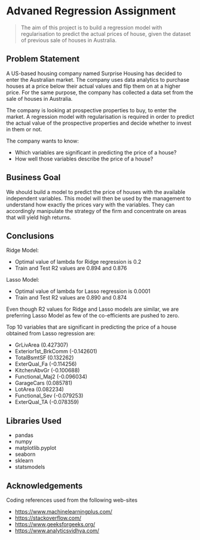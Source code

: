 # Advaned Regression Assignment
> The aim of this project is to build a regression model with regularisation to predict the actual prices of house, given the dataset of previous sale of houses in Australia.

## Problem Statement
A US-based housing company named Surprise Housing has decided to enter the Australian market. The company uses data analytics to purchase houses at a price below their actual values and flip them on at a higher price. For the same purpose, the company has collected a data set from the sale of houses in Australia.

The company is looking at prospective properties to buy, to enter the market. A regression model with regularisation is required in order to predict the actual value of the prospective properties and decide whether to invest in them or not.

The company wants to know:
- Which variables are significant in predicting the price of a house?
- How well those variables describe the price of a house?

## Business Goal
We should build a model to predict the price of houses with the available independent variables. This model will then be used by the management to understand how exactly the prices vary with the variables. They can accordingly manipulate the strategy of the firm and concentrate on areas that will yield high returns.

## Conclusions
Ridge Model:
- Optimal value of lambda for Ridge regression is 0.2
- Train and Test R2 values are 0.894 and 0.876

Lasso Model:
- Optimal value of lambda for Lasso regression is 0.0001
- Train and Test R2 values are 0.890 and 0.874

Even though R2 values for Ridge and Lasso models are similar, we are preferring Lasso Model as few of the co-efficients are pushed to zero.

Top 10 variables that are significant in predicting the price of a house obtained from Lasso regression are:
- GrLivArea (0.427307)
- Exterior1st_BrkComm (-0.142601)
- TotalBsmtSF (0.132262)
- ExterQual_Fa (-0.114256)
- KitchenAbvGr (-0.100688)
- Functional_Maj2 (-0.096034)
- GarageCars (0.085781)
- LotArea (0.082234)
- Functional_Sev (-0.079253)
- ExterQual_TA (-0.078359)

## Libraries Used
- pandas
- numpy
- matplotlib.pyplot
- seaborn
- sklearn
- statsmodels

## Acknowledgements
Coding references used from the following web-sites
- https://www.machinelearningplus.com/
- https://stackoverflow.com/
- https://www.geeksforgeeks.org/
- https://www.analyticsvidhya.com/
